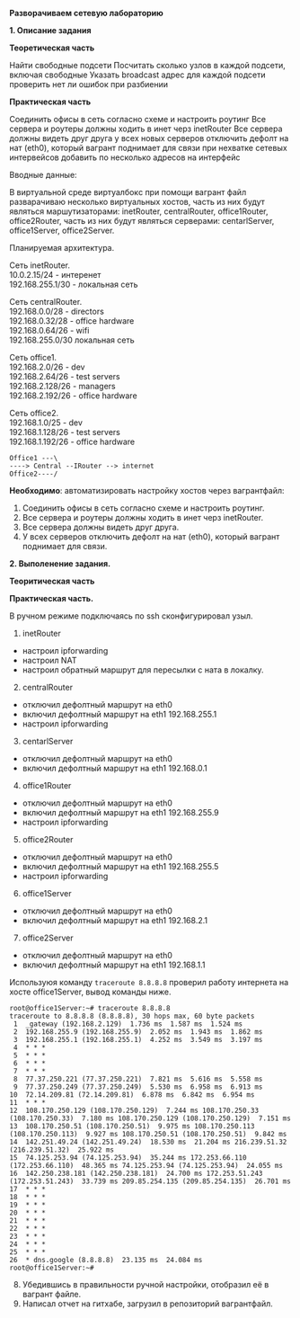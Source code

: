 **Разворачиваем сетевую лабораторию**

**1. Описание задания**

**Теоретическая часть**  

Найти свободные подсети
Посчитать сколько узлов в каждой подсети, включая свободные
Указать broadcast адрес для каждой подсети
проверить нет ли ошибок при разбиении  

**Практическая часть**  

Соединить офисы в сеть согласно схеме и настроить роутинг
Все сервера и роутеры должны ходить в инет черз inetRouter
Все сервера должны видеть друг друга
у всех новых серверов отключить дефолт на нат (eth0), который вагрант поднимает для связи
при нехватке сетевых интервейсов добавить по несколько адресов на интерфейс

Вводные данные:  

В виртуальной среде виртуалбокc при помощи вагрант файл разварачиваю несколько виртуальных хостов, часть из них будут являться маршутизаторами: inetRouter, centralRouter, office1Router, office2Router, часть из них будут являться серверами: centarlServer, office1Server, office2Server.

Планируемая архитектура.  

Сеть inetRouter.  
10.0.2.15/24 - интеренет  
192.168.255.1/30 - локальная сеть  

Сеть centralRouter.  
192.168.0.0/28 - directors  
192.168.0.32/28 - office hardware  
192.168.0.64/26 - wifi  
192.168.255.0/30 локальная сеть  

Сеть office1.  
192.168.2.0/26 - dev  
192.168.2.64/26 - test servers  
192.168.2.128/26 - managers  
192.168.2.192/26 - office hardware  

Сеть office2.  
192.168.1.0/25 - dev  
192.168.1.128/26 - test servers  
192.168.1.192/26 - office hardware 

```
Office1 ---\
----> Central --IRouter --> internet
Office2----/
```
**Необходимо**: автоматизировать настройку хостов через вагрантфайл:

1. Соединить офисы в сеть согласно схеме и настроить роутинг.
2. Все сервера и роутеры должны ходить в инет черз inetRouter.
3. Все сервера должны видеть друг друга.
4. У всех серверов отключить дефолт на нат (eth0), который вагрант поднимает для связи.

 **2. Выполенение задания.**

 **Теоритическая часть**
 
 

 **Практическая часть.**  
 
 В ручном режиме подключаясь по ssh  сконфигурировал узыл.
 
1. inetRouter
- настроил ipforwarding
- настроил NAT
- настроил обратный маршрут для пересылки с ната в локалку.

2. centralRouter
- отключил дефолтный маршрут на eth0
- включил дефолтный маршрут на eth1 192.168.255.1
- настроил ipforwarding

3. centarlServer
- отключил дефолтный маршрут на eth0
- включил дефолтный маршрут на eth1 192.168.0.1

4. office1Router
- отключил дефолтный маршрут на eth0
- включил дефолтный маршрут на eth1 192.168.255.9
- настроил ipforwarding

5. office2Router
- отключил дефолтный маршрут на eth0
- включил дефолтный маршрут на eth1 192.168.255.5
- настроил ipforwarding

6. office1Server
- отключил дефолтный маршрут на eth0
- включил дефолтный маршрут на eth1 192.168.2.1

7. office2Server
- отключил дефолтный маршрут на eth0
- включил дефолтный маршрут на eth1 192.168.1.1

Используюя команду `traceroute 8.8.8.8` проверил работу интернета на хосте office1Server, вывод команды ниже.
```
root@office1Server:~# traceroute 8.8.8.8
traceroute to 8.8.8.8 (8.8.8.8), 30 hops max, 60 byte packets
 1  _gateway (192.168.2.129)  1.736 ms  1.587 ms  1.524 ms
 2  192.168.255.9 (192.168.255.9)  2.052 ms  1.943 ms  1.862 ms
 3  192.168.255.1 (192.168.255.1)  4.252 ms  3.549 ms  3.197 ms
 4  * * *
 5  * * *
 6  * * *
 7  * * *
 8  77.37.250.221 (77.37.250.221)  7.821 ms  5.616 ms  5.558 ms
 9  77.37.250.249 (77.37.250.249)  5.530 ms  6.958 ms  6.913 ms
10  72.14.209.81 (72.14.209.81)  6.878 ms  6.842 ms  6.954 ms
11  * * *
12  108.170.250.129 (108.170.250.129)  7.244 ms 108.170.250.33 (108.170.250.33)  7.180 ms 108.170.250.129 (108.170.250.129)  7.151 ms
13  108.170.250.51 (108.170.250.51)  9.975 ms 108.170.250.113 (108.170.250.113)  9.927 ms 108.170.250.51 (108.170.250.51)  9.842 ms
14  142.251.49.24 (142.251.49.24)  18.530 ms  21.204 ms 216.239.51.32 (216.239.51.32)  25.922 ms
15  74.125.253.94 (74.125.253.94)  35.244 ms 172.253.66.110 (172.253.66.110)  48.365 ms 74.125.253.94 (74.125.253.94)  24.055 ms
16  142.250.238.181 (142.250.238.181)  24.700 ms 172.253.51.243 (172.253.51.243)  33.739 ms 209.85.254.135 (209.85.254.135)  26.701 ms
17  * * *
18  * * *
19  * * *
20  * * *
21  * * *
22  * * *
23  * * *
24  * * *
25  * * *
26  * dns.google (8.8.8.8)  23.135 ms  24.084 ms
root@office1Server:~# 
```

8. Убедившись в правильности ручной настройки, отобразил её в вагрант файле. 
9. Написал отчет на гитхабе, загрузил в репозиторий вагрантфайл. 
